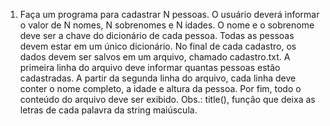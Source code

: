 1) Faça um programa para cadastrar N pessoas. O usuário deverá informar o valor
de N nomes, N sobrenomes e N idades. O nome e o sobrenome deve ser a chave
do dicionário de cada pessoa. Todas as pessoas devem estar em um único
dicionário. No final de cada cadastro, os dados devem ser salvos em um arquivo,
chamado cadastro.txt. A primeira linha do arquivo deve informar quantas
pessoas estão cadastradas. A partir da segunda linha do arquivo, cada linha deve
conter o nome completo, a idade e altura da pessoa. Por fim, todo o conteúdo do
arquivo deve ser exibido. Obs.: title(), função que deixa as letras de cada palavra
da string maiúscula.
